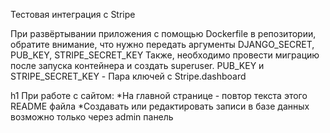 Тестовая интеграция с Stripe

При развёртывании приложения с помощью Dockerfile в репозитории, обратите внимание, что нужно передать аргументы DJANGO_SECRET, PUB_KEY, STRIPE_SECRET_KEY
Также, необходимо провести миграцию после запуска контейнера и создать superuser.
PUB_KEY и STRIPE_SECRET_KEY - Пара ключей с Stripe.dashboard

h1 При работе с сайтом:
*На главной странице - повтор текста этого README файла
*Создавать или редактировать записи в базе данных возможно только через admin панель
